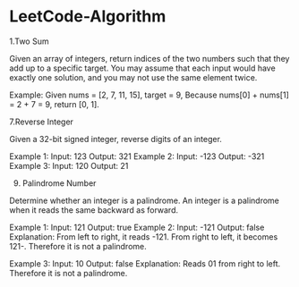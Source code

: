 # LeetCode-Algorithm
1.Two Sum</br>

Given an array of integers, return indices of the two numbers such that they add up to a specific target.
You may assume that each input would have exactly one solution, and you may not use the same element twice.

Example: Given nums = [2, 7, 11, 15], target = 9, Because nums[0] + nums[1] = 2 + 7 = 9, return [0, 1].

7.Reverse Integer</br>

Given a 32-bit signed integer, reverse digits of an integer.

Example 1: Input: 123 Output: 321
Example 2: Input: -123 Output: -321
Example 3: Input: 120 Output: 21

9. Palindrome Number </br>

Determine whether an integer is a palindrome. An integer is a palindrome when it reads the same backward as forward.

Example 1: Input: 121 Output: true 
Example 2: Input: -121 Output: false
Explanation: From left to right, it reads -121. From right to left, it becomes 121-. Therefore it is not a palindrome.

Example 3: Input: 10 Output: false
Explanation: Reads 01 from right to left. Therefore it is not a palindrome.
